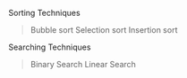 
Sorting Techniques 

> Bubble sort
> Selection sort
> Insertion sort

Searching Techniques

> Binary Search
> Linear Search